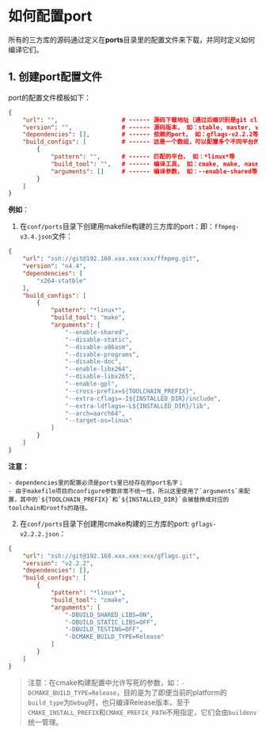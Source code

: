 # 如何配置port

所有的三方库的源码通过定义在**ports**目录里的配置文件来下载，并同时定义如何编译它们。

## 1. 创建port配置文件

port的配置文件模板如下：

```json
{
    "url": "",                  # ------ 源码下载地址（通过后缀识别是git clone还是http下载）
    "version": "",              # ------ 源码版本， 如：stable, master, v1.2.3等
    "dependencies": [],         # ------ 依赖的port， 如：gflags-v2.2.2等
    "build_configs": [          # ------ 这是一个数组，可以配置多个不同平台的编译
        {
            "pattern": "",      # ------ 匹配的平台， 如：*linux*等
            "build_tool": "",   # ------ 编译工具， 如：cmake, make, nasm等
            "arguments": []     # ------ 编译参数， 如：--enable-shared等, 也可以是CMAKE的-D参数等
        }
    ]
}
```

**例如**：

1. 在`conf/ports`目录下创建用makefile构建的三方库的port：即：`ffmpeg-v3.4.json`文件：

```json
{
    "url": "ssh://git@192.168.xxx.xxx:xxx/ffmpeg.git",
    "version": "n4.4",
    "dependencies": [
        "x264-statble"
    ],
    "build_configs": [
        {
            "pattern": "*linux*",
            "build_tool": "make",
            "arguments": [
                "--enable-shared",
                "--disable-static",
                "--disable-x86asm",
                "--disable-programs",
                "--disable-doc",
                "--enable-libx264",
                "--disable-libx265",
                "--enable-gpl",
                "--cross-prefix=${TOOLCHAIN_PREFIX}",
                "--extra-cflags=-I${INSTALLED_DIR}/include",
                "--extra-ldflags=-L${INSTALLED_DIR}/lib",
                "--arch=aarch64",
                "--target-os=linux"
            ]
        }
    ]
}
```

**注意：**

    - dependencies里的配置必须是ports里已经存在的port名字；
    - 由于makefile项目的configure参数非常不统一性，所以这里使用了`arguments`来配置，其中的`${TOOLCHAIN_PREFIX}`和`${INSTALLED_DIR}`会被替换成对应的toolchain和rootfs的路径。

2. 在`conf/ports`目录下创建用cmake构建的三方库的port: `gflags-v2.2.2.json`：

```json
{
    "url": "ssh://git@192.168.xxx.xxx:xxx/gflags.git",
    "version": "v2.2.2",
    "dependencies": [],
    "build_configs": [
        {
            "pattern": "*linux*",
            "build_tool": "cmake",
            "arguments": [
                "-DBUILD_SHARED_LIBS=ON",
                "-DBUILD_STATIC_LIBS=OFF",
                "-DBUILD_TESTING=OFF",
                "-DCMAKE_BUILD_TYPE=Release"
            ]
        }
    ]
}
```

>注意：在cmake构建配置中允许写死的参数，如：`-DCMAKE_BUILD_TYPE=Release`，目的是为了即便当前的platform的`build_type`为`Debug`时，也只编译Release版本，至于`CMAKE_INSTALL_PREFIX`和`CMAKE_PREFIX_PATH`不用指定，它们会由`buildenv`统一管理。